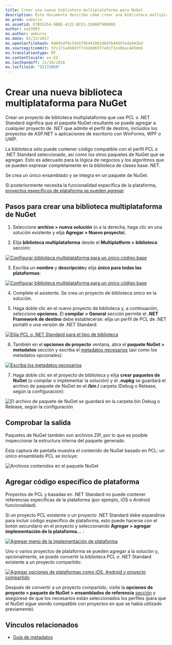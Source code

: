 ```yaml
---
title: Crear una nueva biblioteca multiplataforma para NuGet
description: Este documento describe cómo crear una biblioteca multiplataforma para su uso con NuGet. Esta técnica es adecuada para lógica de negocios y los algoritmos que se pueden expresar completamente en la biblioteca de clases de Base de .NET y, por tanto, se ejecutarán en todas las plataformas de destino sin código específico de plataforma.
ms.prod: xamarin
ms.assetid: E7B55354-9BBE-4122-BCE3-3506B79090DD
author: asb3993
ms.author: amburns
ms.date: 03/23/2017
ms.openlocfilehash: 6d695df9c59a5f95441092d6d7b44d5feda941bd
ms.sourcegitcommit: 5fc171a45697f7c610d65f74d1f3cebbac445de6
ms.translationtype: MT
ms.contentlocale: es-ES
ms.lasthandoff: 11/20/2018
ms.locfileid: "52172059"
---
```

# <a name="creating-a-new-multiplatform-library-for-nuget"></a>Crear una nueva biblioteca multiplataforma para NuGet

Crear un proyecto de biblioteca multiplataforma que use PCL o .NET Standard significa que el paquete NuGet resultante se puede agregar a cualquier proyecto de .NET que admite el perfil de destino, incluidos los proyectos de ASP.NET o aplicaciones de escritorio con WinForms, WPF o UWP.

La biblioteca sólo puede contener código compatible con el perfil PCL o .NET Standard seleccionado, así como los otros paquetes de NuGet que se agregan.
Esto es adecuado para la lógica de negocios y los algoritmos que se pueden expresar completamente en la biblioteca de clases base. NET.

Se crea un único ensamblado y se integra en un paquete de NuGet.

Si posteriormente necesita la funcionalidad específica de la plataforma, [proyectos específicos de plataforma se pueden agregar](#add-platforms).

## <a name="steps-to-create-a-multiplatform-library-nuget"></a>Pasos para crear una biblioteca multiplataforma de NuGet

1. Seleccione **archivo > nueva solución** (o a la derecha, haga clic en una solución existente y elija **Agregar > Nuevo proyecto**).

2. Elija **biblioteca multiplataforma** desde el **Multiplatform > biblioteca** sección:

  [![](single-codebase-images/mulitplatform-library-sml.png "Configurar biblioteca multiplataforma para un único código base")](single-codebase-images/mulitplatform-library.png#lightbox)

3. Escriba un **nombre** y **descripción**y elija **único para todas las plataformas**:

  [![](single-codebase-images/single-configure-sml.png "Configurar biblioteca multiplataforma para un único código base")](single-codebase-images/single-configure.png#lightbox)

4. Complete el asistente. Se crea un proyecto de biblioteca único en la solución.

5. Haga doble clic en el nuevo proyecto de biblioteca y, a continuación, seleccione **opciones**. El **compilar > General** sección permite el **.NET Framework de destino** debe establecerse: elija un perfil de PCL de .NET portátil o una versión de .NET Standard:

  [![](single-codebase-images/single-choose-type-sml.png "Elija PCL o .NET Standard para el tipo de biblioteca")](single-codebase-images/single-choose-type.png#lightbox)

6. También en el **opciones de proyecto** ventana, abra el **paquete NuGet > metadatos** sección y escriba el [metadatos necesarios](~/cross-platform/app-fundamentals/nuget-multiplatform-libraries/metadata.md) (así como los metadatos opcionales):

  [![](single-codebase-images/single-metadata-sml.png "Escriba los metadatos necesarios")](single-codebase-images/single-metadata.png#lightbox)

7. Haga doble clic en el proyecto de biblioteca y elija **crear paquetes de NuGet** (o compilar o implementar la solución) y el **.nupkg** se guardará el archivo de paquete de NuGet en el **/bin /** carpeta (Debug o Release, según la configuración):

  ![](single-codebase-images/create-nuget-package.png "El archivo de paquete de NuGet se guardará en la carpeta bin Debug o Release, según la configuración")


## <a name="verifying-the-output"></a>Comprobar la salida

Paquetes de NuGet también son archivos ZIP, por lo que es posible inspeccionar la estructura interna del paquete generado.

Esta captura de pantalla muestra el contenido de NuGet basado en PCL: un único ensamblado PCL se incluye:

![](single-codebase-images/nuget-output.png "Archivos contenidos en el paquete NuGet")

<a name="add-platforms" />

## <a name="adding-platform-specific-code"></a>Agregar código específico de plataforma

Proyectos de PCL y basadas en .NET Standard no puede contener referencias específicas de la plataforma (por ejemplo, iOS o Android funcionalidad).

Si un proyecto PCL existente o un proyecto .NET Standard debe expandirse para incluir código específico de plataforma, esto puede hacerse con el botón secundario en el proyecto y seleccionando **Agregar > agregar implementación de la plataforma...** :

[![](single-codebase-images/add-later-sml.png "Agregar menú de la implementación de plataforma")](single-codebase-images/add-later.png#lightbox)

Uno o varios proyectos de plataforma se pueden agregar a la solución y, opcionalmente, se puede convertir la biblioteca PCL o .NET Standard existente a un proyecto compartido:

[![](single-codebase-images/add-later-platforms-sml.png "Agregar opciones de plataformas como iOS, Android y proyecto compartido")](single-codebase-images/add-later-platforms-sml.png#lightbox)

Después de convertir a un proyecto compartido, visite la **opciones de proyecto > paquete de NuGet > ensamblados de referencia**
[sección](~/cross-platform/app-fundamentals/nuget-multiplatform-libraries/platform-specific.md) y asegúrese de que los necesarios están seleccionados los perfiles (para que el NuGet sigue siendo compatible con proyectos en que se había utilizado previamente).


## <a name="related-links"></a>Vínculos relacionados

- [Guía de metadatos](~/cross-platform/app-fundamentals/nuget-multiplatform-libraries/metadata.md)
